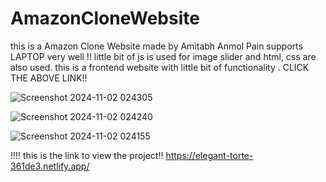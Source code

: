 # AmazonCloneWebsite
this is a Amazon Clone Website made by Amitabh Anmol Pain supports LAPTOP very well !! little bit of js is used for  image slider and html, css are also used. this is a frontend website with little bit of functionality  . CLICK THE ABOVE LINK!!

![Screenshot 2024-11-02 024305](https://github.com/user-attachments/assets/63eb8048-a198-4b7a-85c0-e0775082a206)


![Screenshot 2024-11-02 024240](https://github.com/user-attachments/assets/fe6b97e2-f673-44f2-9a4a-66ffd68e6d55)

![Screenshot 2024-11-02 024155](https://github.com/user-attachments/assets/a4babd92-747b-4240-a6dc-94d7749eee8b)


!!!! this is the link to view the project!!
https://elegant-torte-361de3.netlify.app/
